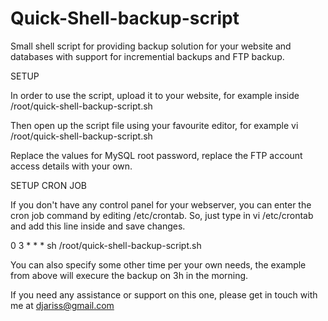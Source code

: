# Quick-Shell-backup-script
Small shell script for providing backup solution for your website and databases with support for incremential backups and FTP backup.

SETUP

In order to use the script, upload it to your website, for example inside /root/quick-shell-backup-script.sh

Then open up the script file using your favourite editor, for example vi /root/quick-shell-backup-script.sh

Replace the values for MySQL root password, replace the FTP account access details with your own.

SETUP CRON JOB

If you don't have any control panel for your webserver, you can enter the cron job command by editing /etc/crontab. So, just type in vi /etc/crontab and add this line inside and save changes.

0 3 * * * sh /root/quick-shell-backup-script.sh

You can also specify some other time per your own needs, the example from above will execure the backup on 3h in the morning. 

If you need any assistance or support on this one, please get in touch with me at djariss@gmail.com
